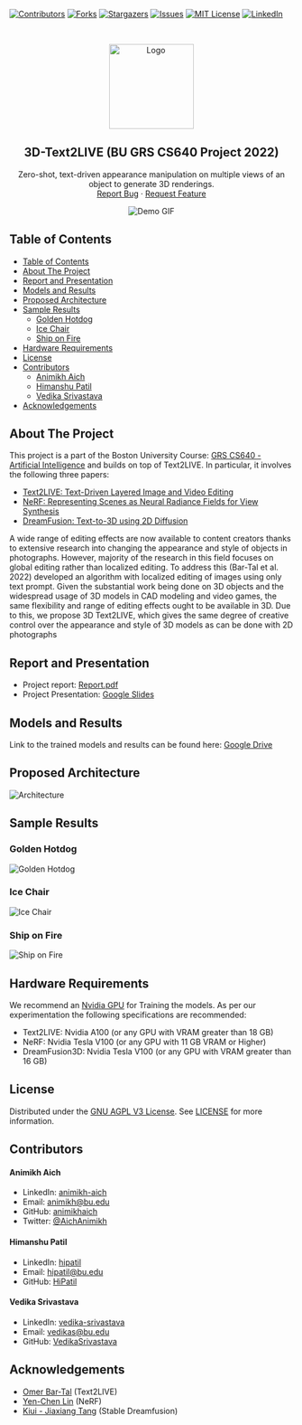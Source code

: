 [![Contributors][contributors-shield]][contributors-url]
[![Forks][forks-shield]][forks-url]
[![Stargazers][stars-shield]][stars-url]
[![Issues][issues-shield]][issues-url]
[![MIT License][license-shield]][license-url]
[![LinkedIn][linkedin-shield]][linkedin-url]

<!-- PROJECT LOGO -->
<br />
<p align="center">
    <img src="assets/icon.png" alt="Logo" width="150" height="150">

  <h2 align="center">3D-Text2LIVE (BU GRS CS640 Project 2022)</h2>

  <p align="center">
    Zero-shot, text-driven appearance manipulation on multiple views of an object to generate 3D renderings.
    <br />
    <a href="https://github.com/animikhaich/3D-Text2LIVE/issues/new">Report Bug</a>
    ·
    <a href="https://github.com/animikhaich/3D-Text2LIVE/issues/new">Request Feature</a>
  </p>
</p>
<p align="center">
  <img src="assets/burning-ship.gif" alt="Demo GIF">
</p>
<!-- TABLE OF CONTENTS -->

## Table of Contents

- [Table of Contents](#table-of-contents)
- [About The Project](#about-the-project)
- [Report and Presentation](#report-and-presentation)
- [Models and Results](#models-and-results)
- [Proposed Architecture](#proposed-architecture)
- [Sample Results](#sample-results)
  - [Golden Hotdog](#golden-hotdog)
  - [Ice Chair](#ice-chair)
  - [Ship on Fire](#ship-on-fire)
- [Hardware Requirements](#hardware-requirements)
- [License](#license)
- [Contributors](#contributors)
    - [Animikh Aich](#animikh-aich)
    - [Himanshu Patil](#himanshu-patil)
    - [Vedika Srivastava](#vedika-srivastava)
- [Acknowledgements](#acknowledgements)

<!-- ABOUT THE PROJECT -->

## About The Project

This project is a part of the Boston University Course: [GRS CS640 - Artificial Intelligence](https://www.bu.edu/academics/grs/courses/grs-cs-640/) and builds on top of Text2LIVE. In particular, it involves the following three papers:
- [Text2LIVE: Text-Driven Layered Image and Video Editing](https://arxiv.org/abs/2204.02491)
- [NeRF: Representing Scenes as Neural Radiance Fields for View Synthesis](https://arxiv.org/abs/2003.08934)
- [DreamFusion: Text-to-3D using 2D Diffusion](https://arxiv.org/abs/2209.14988)

A wide range of editing effects are now available to content creators thanks to extensive research into changing the appearance and style of objects in photographs. However, majority of the research in this field focuses on global editing rather than localized editing. To address this (Bar-Tal et al. 2022) developed an algorithm with localized editing of images using only text prompt. Given the substantial work being done on 3D objects and the widespread usage of 3D models in CAD modeling and video games, the same flexibility and range of editing effects ought to be available in 3D. Due to this, we propose 3D Text2LIVE, which gives the same degree of creative control over the appearance and style of 3D models as can be done with 2D photographs

## Report and Presentation

- Project report: [Report.pdf](3D-Text2LIVE-Report.pdf)
- Project Presentation: [Google Slides](https://docs.google.com/presentation/d/1qkIB610OA07HWhWi_xw1868-F6Q7jPR0n-6XszIIgFU/edit?usp=sharing)


## Models and Results

Link to the trained models and results can be found here: [Google Drive](https://drive.google.com/drive/folders/10AaqaCKmPoU0Hd6fiIWw5HUmnTbDtQNU?usp=sharing)
## Proposed Architecture

![Architecture](assets/final-arch.png)

## Sample Results

### Golden Hotdog
![Golden Hotdog](assets/gif_golden-hotdog-spiral.gif)

### Ice Chair
![Ice Chair](assets/gif_blender-paper-chair-spiral.gif)

### Ship on Fire
![Ship on Fire](assets/gif_ship-spiral.gif)

## Hardware Requirements

We recommend an [Nvidia GPU](https://www.nvidia.com/en-gb/graphics-cards/) for Training the models. As per our experimentation the following specifications are recommended:
- Text2LIVE: Nvidia A100 (or any GPU with VRAM greater than 18 GB)
- NeRF: Nvidia Tesla V100 (or any GPU with 11 GB VRAM or Higher)
- DreamFusion3D: Nvidia Tesla V100 (or any GPU with VRAM greater than 16 GB)



## License

Distributed under the [GNU AGPL V3 License](https://choosealicense.com/licenses/agpl-3.0/). See [LICENSE](LICENSE) for more information.

## Contributors
#### Animikh Aich

- LinkedIn: [animikh-aich](https://www.linkedin.com/in/animikh-aich/)
- Email: [animikh@bu.edu](mailto:animikhaich@gmail.com)
- GitHub: [animikhaich](https://github.com/animikhaich)
- Twitter: [@AichAnimikh](https://twitter.com/AichAnimikh)

#### Himanshu Patil

- LinkedIn: [hipatil](https://www.linkedin.com/in/hipatil/)
- Email: [hipatil@bu.edu](mailto:hipatil@bu.edu)
- GitHub: [HiPatil](https://github.com/HiPatil)

#### Vedika Srivastava 

- LinkedIn: [vedika-srivastava](https://www.linkedin.com/in/vedika-srivastava/)
- Email: [vedikas@bu.edu](mailto:vedikas@bu.edu)
- GitHub: [VedikaSrivastava](https://github.com/VedikaSrivastava)

[contributors-shield]: https://img.shields.io/github/contributors/animikhaich/3D-Text2LIVE.svg?style=flat-square
[contributors-url]: https://github.com/animikhaich/3D-Text2LIVE/graphs/contributors
[forks-shield]: https://img.shields.io/github/forks/animikhaich/3D-Text2LIVE.svg?style=flat-square
[forks-url]: https://github.com/animikhaich/3D-Text2LIVE/network/members
[stars-shield]: https://img.shields.io/github/stars/animikhaich/3D-Text2LIVE.svg?style=flat-square
[stars-url]: https://github.com/animikhaich/3D-Text2LIVE/stargazers
[issues-shield]: https://img.shields.io/github/issues/animikhaich/3D-Text2LIVE.svg?style=flat-square
[issues-url]: https://github.com/animikhaich/3D-Text2LIVE/issues
[license-shield]: https://img.shields.io/github/license/animikhaich/3D-Text2LIVE.svg?style=flat-square
[license-url]: https://github.com/animikhaich/3D-Text2LIVE/blob/main/LICENSE
[linkedin-shield]: https://img.shields.io/badge/-LinkedIn-black.svg?style=flat-square&logo=linkedin&colorB=555
[linkedin-url]: https://linkedin.com/in/animikh-aich/

## Acknowledgements
- [Omer Bar-Tal](https://github.com/omerbt) (Text2LIVE)
- [Yen-Chen Lin](https://github.com/yenchenlin) (NeRF)
- [Kiui - Jiaxiang Tang](https://github.com/ashawkey) (Stable Dreamfusion)
